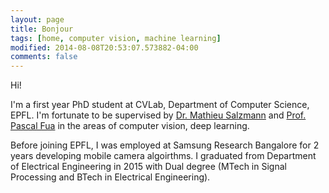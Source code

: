 ```yaml
---
layout: page
title: Bonjour
tags: [home, computer vision, machine learning]
modified: 2014-08-08T20:53:07.573882-04:00
comments: false
---
```


Hi!



I'm a first year PhD student at CVLab, Department of Computer Science, EPFL. I'm fortunate to be supervised by [Dr. Mathieu Salzmann](https://people.epfl.ch/cgi-bin/people?id=119864&op=bio&lang=en&cvlang=en) and [Prof. Pascal Fua](https://people.epfl.ch/pascal.fua/bio?lang=en) in the areas of computer vision, deep learning.


Before joining EPFL, I was employed at Samsung Research Bangalore for 2 years developing mobile camera algoirthms. I graduated from Department of Electrical Engineering in 2015 with Dual degree (MTech in Signal Processing and BTech in Electrical Engineering).   